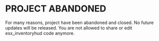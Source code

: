 # PROJECT ABANDONED
For many reasons, project have been abandoned and closed. No future updates will be released. 
You are not allowed to share or edit esx_inventoryhud code anymore.
